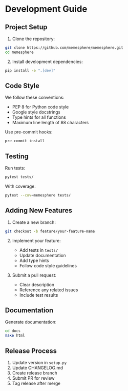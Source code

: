 # Development Guide

## Project Setup

1. Clone the repository:
```bash
git clone https://github.com/memesphere/memesphere.git
cd memesphere
```

2. Install development dependencies:
```bash
pip install -e ".[dev]"
```

## Code Style

We follow these conventions:
- PEP 8 for Python code style
- Google style docstrings
- Type hints for all functions
- Maximum line length of 88 characters

Use pre-commit hooks:
```bash
pre-commit install
```

## Testing

Run tests:
```bash
pytest tests/
```

With coverage:
```bash
pytest --cov=memesphere tests/
```

## Adding New Features

1. Create a new branch:
```bash
git checkout -b feature/your-feature-name
```

2. Implement your feature:
   - Add tests in `tests/`
   - Update documentation
   - Add type hints
   - Follow code style guidelines

3. Submit a pull request:
   - Clear description
   - Reference any related issues
   - Include test results

## Documentation

Generate documentation:
```bash
cd docs
make html
```

## Release Process

1. Update version in `setup.py`
2. Update CHANGELOG.md
3. Create release branch
4. Submit PR for review
5. Tag release after merge 